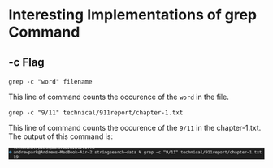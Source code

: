 # Interesting Implementations of grep Command

## -c Flag

```
grep -c "word" filename
```

This line of command counts the occurence of the `word` in the file.

```
grep -c "9/11" technical/911report/chapter-1.txt
```

This line of command counts the occurence of the `9/11` in the chapter-1.txt. The output of this command is:

![Image](./Lab5//FInd%20Word%20Single.png)
